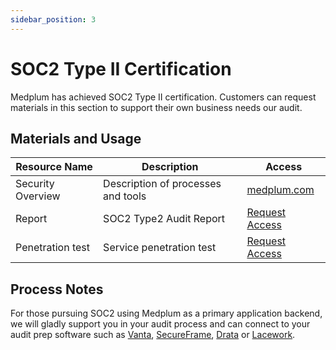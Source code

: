 ```yaml
---
sidebar_position: 3
---
```


# SOC2 Type II Certification

Medplum has achieved SOC2 Type II certification. Customers can request materials in this section to support their own business needs our audit.

## Materials and Usage

| Resource Name     | Description                        | Access                                                                                                  |
| ----------------- | ---------------------------------- | ------------------------------------------------------------------------------------------------------- |
| Security Overview | Description of processes and tools | [medplum.com](https://www.medplum.com/security)                                                         |
| Report            | SOC2 Type2 Audit Report            | [Request Access](https://drive.google.com/file/d/1V_pTMq9a8WlZP1sKiMruFmuGUK1X3c3d/view?usp=sharing) |
| Penetration test  | Service penetration test           | [Request Access](https://drive.google.com/file/d/1o1ftjmxUm_tFAl3VsKm-eOl1rUnRxeO_/view?usp=sharing)    |

## Process Notes

For those pursuing SOC2 using Medplum as a primary application backend, we will gladly support you in your audit process and can connect to your audit prep software such as [Vanta](https://www.vanta.com/), [SecureFrame](https://secureframe.com/), [Drata](https://drata.com/) or [Lacework](https://www.lacework.com/).
